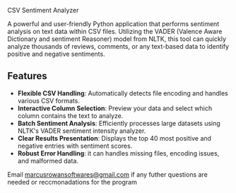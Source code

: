 CSV Sentiment Analyzer

A powerful and user-friendly Python application that performs sentiment analysis on text data within CSV files. Utilizing the VADER (Valence Aware Dictionary and sentiment Reasoner) model from NLTK, this tool can quickly analyze thousands of reviews, comments, or any text-based data to identify positive and negative sentiments.

## Features
- **Flexible CSV Handling**: Automatically detects file encoding and handles various CSV formats.
- **Interactive Column Selection**: Preview your data and select which column contains the text to analyze.
- **Batch Sentiment Analysis**: Efficiently processes large datasets using NLTK's VADER sentiment intensity analyzer.
- **Clear Results Presentation**: Displays the top 40 most positive and negative entries with sentiment scores.
- **Robust Error Handling**: it can handles missing files, encoding issues, and malformed data.


Email marcusrowansoftwares@gmail.com if any futher questions are needed or reccmonadations for the program
